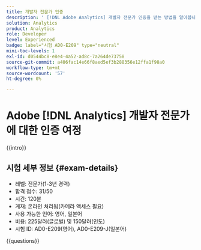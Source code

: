 ```yaml
---
title: 개발자 전문가 인증
description: ' [!DNL Adobe Analytics] 개발자 전문가 인증을 받는 방법을 알아봅니다.'
solution: Analytics
product: Analytics
role: Developer
level: Experienced
badge: label="시험 AD0-E209" type="neutral"
mini-toc-levels: 1
exl-id: d0544bc8-e8e4-4a52-ad8c-7a264de73758
source-git-commit: a406fac14e66f8aed5ef3b288356e12ffa1f98a0
workflow-type: tm+mt
source-wordcount: '57'
ht-degree: 0%

---
```


# Adobe [!DNL Analytics] 개발자 전문가에 대한 인증 여정

{{intro}}

## 시험 세부 정보 {#exam-details}

* 레벨: 전문가(1-3년 경력)
* 합격 점수: 31/50
* 시간: 120분
* 게재: 온라인 처리됨(카메라 액세스 필요)
* 사용 가능한 언어: 영어, 일본어
* 비용: 225달러(글로벌) 및 150달러(인도)
* 시험 ID: AD0-E209(영어), AD0-E209-J(일본어)

{{questions}}
